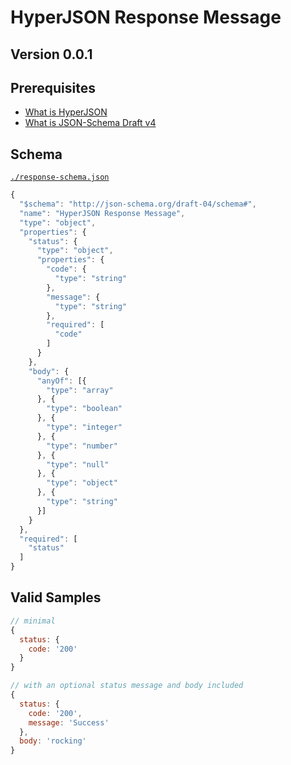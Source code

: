 # HyperJSON Response Message

## Version 0.0.1

## Prerequisites

- [What is HyperJSON](../HyperJSON)
- [What is JSON-Schema Draft v4](http://json-schema.org/)

## Schema

[`./response-schema.json`](./response-schema.json)

```javascript
{
  "$schema": "http://json-schema.org/draft-04/schema#",
  "name": "HyperJSON Response Message",
  "type": "object",
  "properties": {
    "status": {
      "type": "object",
      "properties": {
        "code": {
          "type": "string"
        },
        "message": {
          "type": "string"
        },
        "required": [
          "code"
        ]
      }
    },
    "body": {
      "anyOf": [{
        "type": "array"
      }, {
        "type": "boolean"
      }, {
        "type": "integer"
      }, {
        "type": "number"
      }, {
        "type": "null"
      }, {
        "type": "object"
      }, {
        "type": "string"
      }]
    }
  },
  "required": [
    "status"
  ]
}
```

## Valid Samples

```javascript
// minimal
{
  status: {
    code: '200'
  }
}

// with an optional status message and body included
{
  status: {
    code: '200',
    message: 'Success'
  },
  body: 'rocking'
}
```